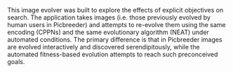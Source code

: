 This image evolver was built to explore the effects of explicit objectives on search.  The application takes images (i.e. those previously evolved by human users in Picbreeder) and attempts to re-evolve them using the same encoding (CPPNs) and the same evolutionary algorithm (NEAT) under automated conditions.  The primary difference is that in Picbreeder images are evolved interactively and discovered serendipitously, while the automated fitness-based evolution attempts to reach such preconceived goals.